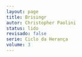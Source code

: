 ```yaml
---
layout: page
title: Brisingr
autor: Christopher Paolini
status: lido
revisado: false
serie: Ciclo da Herança
volume: 3
---
```

